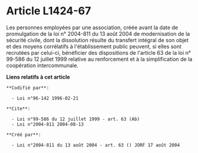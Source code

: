 # Article L1424-67

Les personnes employées par une association, créée avant la date de promulgation de la loi n° 2004-811 du 13 août 2004 de
modernisation de la sécurité civile, dont la dissolution résulte du transfert intégral de son objet et des moyens corrélatifs
à l'établissement public peuvent, si elles sont recrutées par celui-ci, bénéficier des dispositions de l'article 63 de la loi
n° 99-586 du 12 juillet 1999 relative au renforcement et à la simplification de la coopération intercommunale.

**Liens relatifs à cet article**

	**Codifié par**:

	  - Loi n°96-142 1996-02-21

	**Cite**:

	  - Loi n°99-586 du 12 juillet 1999 - art. 63 (Ab)
	  - Loi n°2004-811 2004-08-13

	**Créé par**:

	  - Loi n°2004-811 du 13 août 2004 - art. 63 () JORF 17 août 2004
